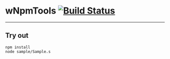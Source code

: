 
# wNpmTools [![Build Status](https://travis-ci.org/Wandalen/wNpmTools.svg?branch=master)](https://travis-ci.org/Wandalen/wNpmTools)

___

## Try out
```
npm install
node sample/Sample.s
```

